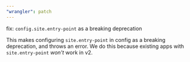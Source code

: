 ```yaml
---
"wrangler": patch
---
```


fix: `config.site.entry-point` as a breaking deprecation

This makes configuring `site.entry-point` in config as a breaking deprecation, and throws an error. We do this because existing apps with `site.entry-point` _won't_ work in v2.
